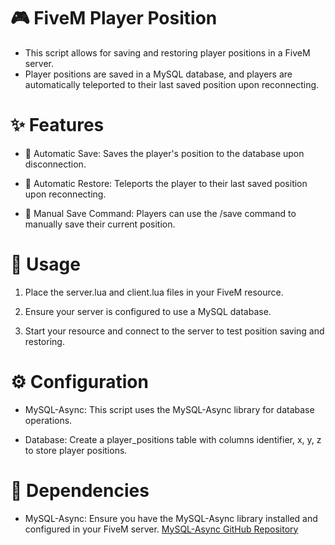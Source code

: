 # 🎮 FiveM Player Position


* This script allows for saving and restoring player positions in a FiveM server. 
* Player positions are saved in a MySQL database, and players are automatically teleported to their last saved position upon reconnecting.


# ✨ Features


* 💾 Automatic Save: Saves the player's position to the database upon disconnection.

* 🔄 Automatic Restore: Teleports the player to their last saved position upon reconnecting.

* 📝 Manual Save Command: Players can use the /save command to manually save their current position.

# 🚀 Usage

1. Place the server.lua and client.lua files in your FiveM resource.

2. Ensure your server is configured to use a MySQL database.

3. Start your resource and connect to the server to test position saving and restoring.


# ⚙️ Configuration


 * MySQL-Async: This script uses the MySQL-Async library for database operations.

* Database: Create a player_positions table with columns identifier, x, y, z to store player positions.

# 🔧 Dependencies

* MySQL-Async: Ensure you have the MySQL-Async library installed and configured in your FiveM server. [MySQL-Async GitHub Repository](https://github.com/brouznouf/fivem-mysql-async.git)
